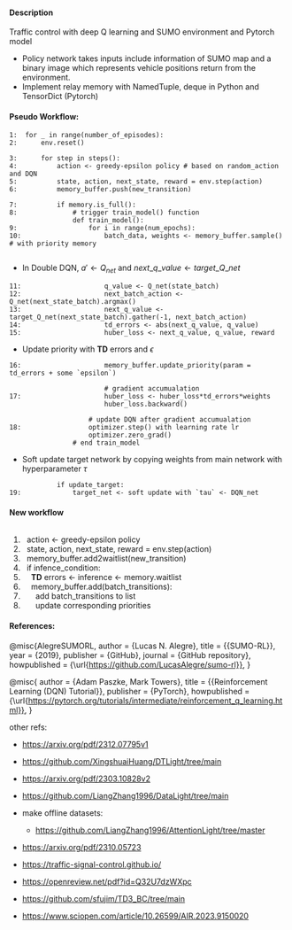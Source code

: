 #### Description
Traffic control with deep Q learning and SUMO environment and Pytorch model
- Policy network takes inputs include information of SUMO map and a binary image which
represents vehicle positions return from the environment.
- Implement relay memory with NamedTuple, deque in Python and TensorDict (Pytorch)

#### Pseudo Workflow:
```
1:  for _ in range(number_of_episodes): 
2:      env.reset()

3:      for step in steps():
4:          action <- greedy-epsilon policy # based on random_action and DQN
5:          state, action, next_state, reward = env.step(action)
6:          memory_buffer.push(new_transition) 

7:          if memory.is_full():
8:              # trigger train_model() function
                def train_model():
9:                  for i in range(num_epochs):
10:                     batch_data, weights <- memory_buffer.sample() # with priority memory
                        
```

- In Double DQN, $`a'\leftarrow Q_{net}`$ and $`next\_q\_value\leftarrow target\_Q\_net`$
```
11:                     q_value <- Q_net(state_batch)
12:                     next_batch_action <- Q_net(next_state_batch).argmax()
13:                     next_q_value <- target_Q_net(next_state_batch).gather(-1, next_batch_action)
14:                     td_errors <- abs(next_q_value, q_value)
15:                     huber_loss <- next_q_value, q_value, reward
```

- Update priority with **TD** errors and $\epsilon$
```
16:                     memory_buffer.update_priority(param = td_errors + some `epsilon`)
                        
                        # gradient accumualation
17:                     huber_loss <- huber_loss*td_errors*weights
                        huber_loss.backward()
                    
                    # update DQN after gradient accumualation
18:                 optimizer.step() with learning rate lr
                    optimizer.zero_grad()
                # end train_model

```
- Soft update target network by copying weights from main network with hyperparameter $\tau$
```
            if update_target:
19:             target_net <- soft update with `tau` <- DQN_net

```

#### New workflow

```

```

1) &nbsp; action $`\leftarrow`$ greedy-epsilon policy
2) &nbsp; state, action, next_state, reward = env.step(action)
3) &nbsp; memory_buffer.add2waitlist(new_transition)
4) &nbsp; if infence_condition:
5) &nbsp; &nbsp; **TD** errors $`\leftarrow`$ inference $`\leftarrow`$ memory.waitlist
6) &nbsp; &nbsp; memory_buffer.add(batch_transitions):
7) &nbsp; &nbsp; &nbsp; add batch_transitions to list
8) &nbsp; &nbsp; &nbsp; update corresponding priorities










#### References: 
@misc{AlegreSUMORL,
    author = {Lucas N. Alegre},
    title = {{SUMO-RL}},
    year = {2019},
    publisher = {GitHub},
    journal = {GitHub repository},
    howpublished = {\url{https://github.com/LucasAlegre/sumo-rl}},
}

@misc{
    author = {Adam Paszke, Mark Towers},
    title = {{Reinforcement Learning (DQN) Tutorial}},
    publisher = {PyTorch},
    howpublished = {\url{https://pytorch.org/tutorials/intermediate/reinforcement_q_learning.html}},
}


other refs:
- https://arxiv.org/pdf/2312.07795v1
- https://github.com/XingshuaiHuang/DTLight/tree/main

- https://arxiv.org/pdf/2303.10828v2
- https://github.com/LiangZhang1996/DataLight/tree/main
- make offline datasets:
    - https://github.com/LiangZhang1996/AttentionLight/tree/master


- https://arxiv.org/pdf/2310.05723

- https://traffic-signal-control.github.io/


- https://openreview.net/pdf?id=Q32U7dzWXpc
- https://github.com/sfujim/TD3_BC/tree/main

- https://www.sciopen.com/article/10.26599/AIR.2023.9150020
